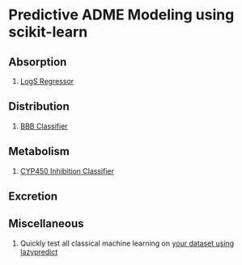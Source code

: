 # Predictive ADME Modeling using scikit-learn

## Absorption

1. [LogS Regressor](https://colab.research.google.com/drive/1QBh8UWjq3J3vqIwkjKhPvv7JCrc-gFfg#scrollTo=VUQKftBhujjx)

## Distribution

1. [BBB Classifier](https://colab.research.google.com/drive/1MZek43Uahm4_RupjptlGTEBIhgirc1by#scrollTo=qLAnaDJWg-nK)

## Metabolism

1. [CYP450 Inhibition Classifier](https://colab.research.google.com/drive/1OZSzuDmUcH99RfMNmbXvJcaGPIYzoq12#scrollTo=R3Eu7xPrJmfI)

## Excretion

## Miscellaneous

1. Quickly test all classical machine learning on [your dataset using lazypredict](https://colab.research.google.com/drive/1m1BrViuzrbmuJsqiIQGY0DfNMqz5EzY_#scrollTo=JLfNkJyA5ZYm)
